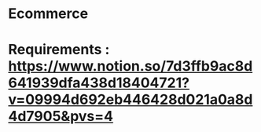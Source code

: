 # Ecommerce

# Requirements : https://www.notion.so/7d3ffb9ac8d641939dfa438d18404721?v=09994d692eb446428d021a0a8d4d7905&pvs=4
